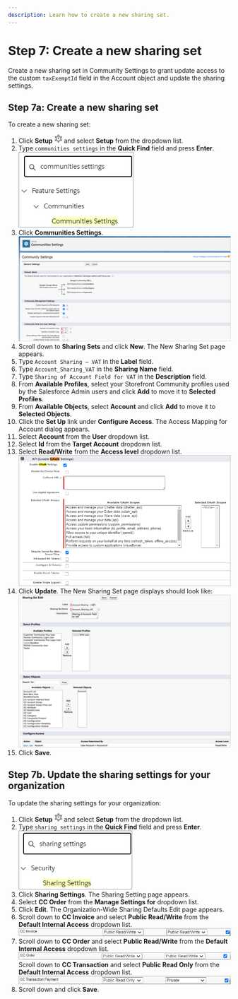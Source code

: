 ```yaml
---
description: Learn how to create a new sharing set.
---
```


# Step 7: Create a new sharing set

Create a new sharing set in Community Settings to grant update access to the custom `taxExemptId` field in the Account object and update the sharing settings.

## Step 7a: Create a new sharing set <a href="#step-7a-create-a-new-sharing-set" id="step-7a-create-a-new-sharing-set"></a>

To create a new sharing set:

1. Click **Setup** ![](../.gitbook/assets/Setup.png) and select **Setup** from the dropdown list.
2. Type `communities settings` in the **Quick Find** field and press **Enter**. ![](../.gitbook/assets/Search-for-communities-settings.png)
3. Click **Communities Settings**. \
   ![](../.gitbook/assets/Communities-Settings.png)
4. Scroll down to **Sharing Sets** and click **New**. The New Sharing Set page appears.
5. Type `Account Sharing – VAT` in the **Label** field.
6. Type `Account_Sharing_VAT` in the **Sharing Name** field.
7. Type `Sharing of Account Field for VAT` in the **Description** field.
8. From **Available Profiles**, select your Storefront Community profiles used by the Salesforce Admin users and click **Add** to move it to **Selected Profiles**.
9. From **Available Objects**, select **Account** and click **Add** to move it to **Selected Objects**.
10. Click the **Set Up** link under **Configure Access**. The Access Mapping for Account dialog appears.
11. Select **Account** from the **User** dropdown list.
12. Select **Id** from the **Target Account** dropdown list.
13. Select **Read/Write** from the **Access level** dropdown list. \
    ![](../.gitbook/assets/API-enabled-oauth-settings.png)
14. Click **Update**. The New Sharing Set page displays should look like: \
    ![](../.gitbook/assets/New-Sharing-Set.png)
15. Click **Save**.

## Step 7b. Update the sharing settings for your organization <a href="#step-7b-update-the-sharing-settings-for-your-organization" id="step-7b-update-the-sharing-settings-for-your-organization"></a>

To update the sharing settings for your organization:

1. Click **Setup** ![](../.gitbook/assets/Setup.png) and select **Setup** from the dropdown list.
2. Type `sharing settings` in the **Quick Find** field and press **Enter**. \
   ![](../.gitbook/assets/Search-for-sharing-settings.png)
3. Click **Sharing Settings**. The Sharing Setting page appears.
4. Select **CC Order** from the **Manage Settings for** dropdown list.
5. Click **Edit**. The Organization-Wide Sharing Defaults Edit page appears.
6. Scroll down to **CC Invoice** and select **Public Read/Write** from the **Default Internal Access** dropdown list. \
   ![](../.gitbook/assets/CC-Invoice.png)
7. Scroll down to **CC Order** and select **Public Read/Write** from the **Default Internal Access** dropdown list. \
   ![](../.gitbook/assets/CC-Order.png) \
   Scroll down to **CC Transaction** and select **Public Read Only** from the **Default Internal Access** dropdown list. \
   ![](../.gitbook/assets/CC-Transaction-Payment.png)
8. Scroll down and click **Save**.
